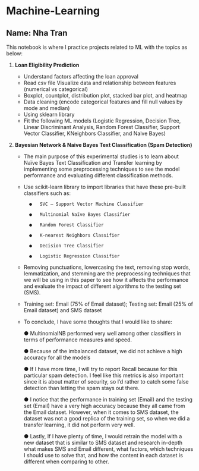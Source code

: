 # Machine-Learning
**Name: Nha Tran**
---

This notebook is where I practice projects related to ML with the topics as below:

1. **Loan Eligibility Prediction**
    - Understand factors affecting the loan approval
    - Read csv file
      Visualize data and relationship between features (numerical vs categorical)
    - Boxplot, countplot, distribution plot, stacked bar plot, and heatmap
    - Data cleaning (encode categorical features and fill null values by mode and median)
    - Using sklearn library
    - Fit the following ML models (Logistic Regression, Decision Tree, Linear Discriminant Analysis, Random Forest Classifier, Support Vector Classifier, KNeighbors Classifier, and Naive Bayes)

2. **Bayesian Network & Naive Bayes Text Classification (Spam Detection)**
    - The main purpose of this experimental studies is to learn about Naïve Bayes Text Classification and Transfer learning by implementing some preprocessing techniques to see the model performance and evaluating different classification methods.
    - Use scikit-learn library to import libraries that have these pre-built classifiers such as:
    
            ●	SVC – Support Vector Machine Classifier

            ●	Multinomial Naïve Bayes Classifier

            ●	Random Forest Classifier

            ●	K-nearest Neighbors Classifier

            ●	Decision Tree Classifier

            ●	Logistic Regression Classifier
    - Removing punctuations, lowercasing the text, removing stop words, lemmatization, and stemming are the preprocessing techniques that we will be using in this paper to see how it affects the performance and evaluate the impact of different algorithms to the testing set (SMS).
    - Training set: Email (75% of Email dataset); Testing set: Email (25% of Email dataset) and SMS dataset
    - To conclude, I have some thoughts that I would like to share:
   
        ●	MultinomialNB performed very well among other classifiers in terms of performance measures and speed.

        ●	Because of the imbalanced dataset, we did not achieve a high accuracy for all the models

        ●	If I have more time, I will try to report Recall because for this particular spam detection. I feel like this metrics is also important since it is about matter of security, so I’d rather to catch some false detection than letting the spam stays out there.

        ●	I notice that the performance in training set (Email) and the testing set (Email) have a very high accuracy because they all came from the Email dataset. However, when it comes to SMS dataset, the dataset was not a good replica of the training set, so when we did a transfer learning, it did not perform very well. 

        ●	Lastly, If I have plenty of time, I would retrain the model with a new dataset that is similar to SMS dataset and research in-depth what makes SMS and Email different, what factors, which techniques I should use to solve that, and how the content in each dataset is different when comparing to other.

